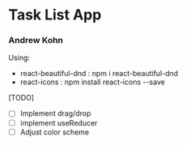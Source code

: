 # Task List App

### Andrew Kohn

Using:

- react-beautiful-dnd : npm i react-beautiful-dnd
- react-icons : npm install react-icons --save

[TODO]

- [ ] Implement drag/drop
- [ ] implement useReducer
- [ ] Adjust color scheme
